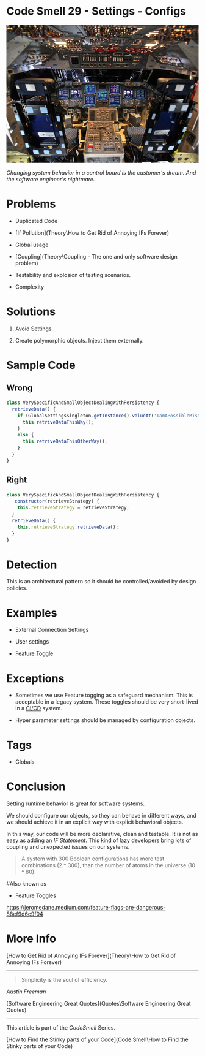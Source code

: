 # Code Smell 29 - Settings - Configs

![Code Smell 29 - Settings - Configs](Iu2NeJu9tSwmk-nVYy5RJPGFALErsqn1yKO3tNHBT2A.jpg)

*Changing system behavior in a control board is the customer's dream. And the software engineer's nightmare.*
 
# Problems

- Duplicated Code

- [If Pollution](Theory\How to Get Rid of Annoying IFs Forever)

- Global usage

- [Coupling](Theory\Coupling - The one and only software design problem)

- Testability and explosion of testing scenarios.

- Complexity
 
# Solutions

1. Avoid Settings

2. Create polymorphic objects. Inject them externally.

# Sample Code

## Wrong 

[Gist Url]: # (https://gist.github.com/mcsee/f001710d13fd158e75313c9b54ffc1aa)
```javascript
class VerySpecificAndSmallObjectDealingWithPersistency {   
  retrieveData() {
    if (GlobalSettingsSingleton.getInstance().valueAt('IamAPossibleMistypedString')) {
      this.retriveDataThisWay();
    }
    else {
      this.retriveDataThisOtherWay();    
    }
  }
}


```

## Right
 
[Gist Url]: # (https://gist.github.com/mcsee/b4f9f8e80f19c89e99e10c999871ea2d)
```javascript
class VerySpecificAndSmallObjectDealingWithPersistency { 
   constructor(retrieveStrategy) {   
    this.retrieveStrategy = retrieveStrategy;
  }
  retrieveData() {
    this.retrieveStrategy.retrieveData();        
  }
}
```

# Detection

This is an architectural pattern so it should be controlled/avoided by design policies. 

# Examples

- External Connection Settings

- User settings

- [Feature Toggle](https://en.wikipedia.org/wiki/Feature_toggle)

# Exceptions

- Sometimes we use Feature togging as a safeguard mechanism. This is acceptable in a legacy system. These toggles should be very short-lived in a [CI/CD](https://en.wikipedia.org/wiki/CI/CD) system.

- Hyper parameter settings should be managed by configuration objects.

# Tags

-  Globals

# Conclusion

Setting runtime behavior is great for software systems. 

We should configure our objects, so they can behave in different ways, and we should achieve it in an explicit way with explicit behavioral objects.

In this way, our code will be more declarative, clean and testable. It is not as easy as adding an *IF Statement*. This kind of lazy developers bring lots of coupling and unexpected issues on our systems.

> A system with 300 Boolean configurations has more test combinations (2 ^ 300), than the number of atoms in the universe (10 ^ 80).
 
#Also known as

- Feature Toggles

https://jeromedane.medium.com/feature-flags-are-dangerous-88ef9d6c9f04

# More Info

[How to Get Rid of Annoying IFs Forever](Theory\How to Get Rid of Annoying IFs Forever)
 
* * *

> Simplicity is the soul of efficiency. 

_Austin Freeman_

[Software Engineering Great Quotes](Quotes\Software Engineering Great Quotes)

* * *

This article is part of the *CodeSmell* Series.

[How to Find the Stinky parts of your Code](Code Smell\How to Find the Stinky parts of your Code)